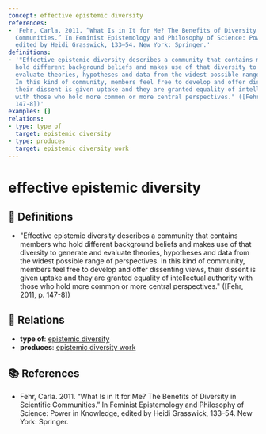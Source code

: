 ```yaml
---
concept: effective epistemic diversity
references:
- 'Fehr, Carla. 2011. “What Is in It for Me? The Benefits of Diversity in Scientific
  Communities.” In Feminist Epistemology and Philosophy of Science: Power in Knowledge,
  edited by Heidi Grasswick, 133–54. New York: Springer.'
definitions:
- '"Effective epistemic diversity describes a community that contains members who
  hold different background beliefs and makes use of that diversity to generate and
  evaluate theories, hypotheses and data from the widest possible range of perspectives.
  In this kind of community, members feel free to develop and offer dissenting views,
  their dissent is given uptake and they are granted equality of intellectual authority
  with those who hold more common or more central perspectives." ([Fehr, 2011, p.
  147-8])'
examples: []
relations:
- type: type of
  target: epistemic diversity
- type: produces
  target: epistemic diversity work
---
```


# effective epistemic diversity

## 📖 Definitions

- "Effective epistemic diversity describes a community that contains members who hold different background beliefs and makes use of that diversity to generate and evaluate theories, hypotheses and data from the widest possible range of perspectives. In this kind of community, members feel free to develop and offer dissenting views, their dissent is given uptake and they are granted equality of intellectual authority with those who hold more common or more central perspectives." ([Fehr, 2011, p. 147-8])

## 🔗 Relations

- **type of**: [epistemic diversity](./epistemic-diversity.md)
- **produces**: [epistemic diversity work](./epistemic-diversity-work.md)

## 📚 References

- Fehr, Carla. 2011. “What Is in It for Me? The Benefits of Diversity in Scientific Communities.” In Feminist Epistemology and Philosophy of Science: Power in Knowledge, edited by Heidi Grasswick, 133–54. New York: Springer.
